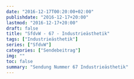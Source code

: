 ```yaml
---
date: "2016-12-17T00:20:00+02:00"
publishdate: "2016-12-17+20:00"
lastmod: "2016-12-17+20:00"
draft: false
title: "SfdvW - 67 - Industrieästhetik"
tags: ["Industrieästhetik"]
series: ["SfdvW"]
categories: ["Sendebeitrag"]
img: ""
toc: false
summary: "Sendung Nummer 67 Industrieästhetik"
---
```


<div id="example"></div>
<script src="https://cdn.podlove.org/web-player/embed.js"></script>

<script>
  podlovePlayer('#example', '/blog/sfdvw67.json');
</script>
